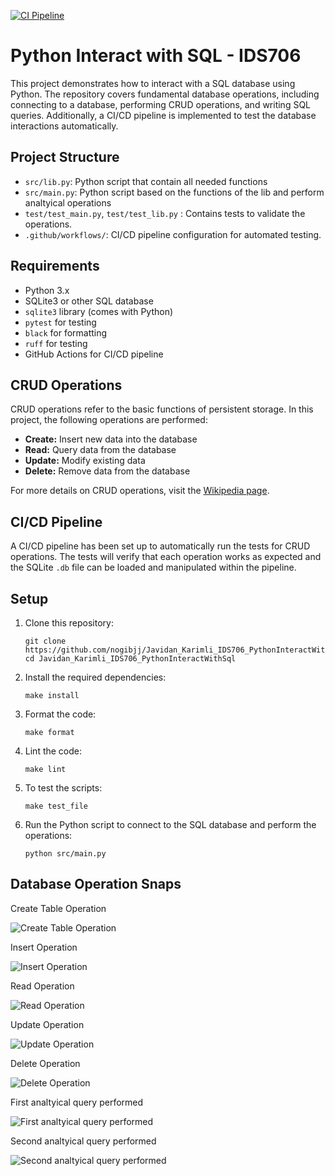 [![CI Pipeline](https://github.com/nogibjj/Javidan_Karimli_IDS706_PythonInteractWithSql/actions/workflows/main.yaml/badge.svg)](https://github.com/nogibjj/Javidan_Karimli_IDS706_PythonInteractWithSql/actions/workflows/main.yaml)

# Python Interact with SQL - IDS706

This project demonstrates how to interact with a SQL database using Python. The repository covers fundamental database operations, including connecting to a database, performing CRUD operations, and writing SQL queries. Additionally, a CI/CD pipeline is implemented to test the database interactions automatically.


## Project Structure
- `src/lib.py`: Python script that contain all  needed functions
- `src/main.py`: Python script based on the functions of the lib and perform analtyical operations
- `test/test_main.py`, `test/test_lib.py` : Contains tests to validate the operations.
- `.github/workflows/`: CI/CD pipeline configuration for automated testing.

## Requirements
- Python 3.x
- SQLite3 or other SQL database
- `sqlite3` library (comes with Python)
- `pytest` for testing
- `black` for formatting
- `ruff` for testing 
- GitHub Actions for CI/CD pipeline

## CRUD Operations

CRUD operations refer to the basic functions of persistent storage. In this project, the following operations are performed:

- **Create:** Insert new data into the database
- **Read:** Query data from the database
- **Update:** Modify existing data
- **Delete:** Remove data from the database

For more details on CRUD operations, visit the [Wikipedia page](https://en.wikipedia.org/wiki/Create,_read,_update_and_delete).

## CI/CD Pipeline

A CI/CD pipeline has been set up to automatically run the tests for CRUD operations. The tests will verify that each operation works as expected and the SQLite `.db` file can be loaded and manipulated within the pipeline.

## Setup

1. Clone this repository:
   ```
   git clone https://github.com/nogibjj/Javidan_Karimli_IDS706_PythonInteractWithSql.git
   cd Javidan_Karimli_IDS706_PythonInteractWithSql
   ```

2. Install the required dependencies:
   ```
   make install
   ```

3. Format the code:
   ```
   make format
   ```

4. Lint the code:
   ```
   make lint
   ```

5. To test the scripts:
   ```
   make test_file
   ```

6. Run the Python script to connect to the SQL database and perform the operations:
   ```
   python src/main.py
   ```


## Database Operation Snaps

Create Table Operation

![Create Table Operation](https://github.com/nogibjj/Javidan_Karimli_IDS706_PythonInteractWithSql/blob/dc441a505960c3923d83f8f7a8f9525c6b602157/img/CreateTablequery.png)

Insert Operation

![Insert Operation](https://github.com/nogibjj/Javidan_Karimli_IDS706_PythonInteractWithSql/blob/dc441a505960c3923d83f8f7a8f9525c6b602157/img/InsertOperation.png)

Read Operation

![Read Operation](https://github.com/nogibjj/Javidan_Karimli_IDS706_PythonInteractWithSql/blob/dc441a505960c3923d83f8f7a8f9525c6b602157/img/ReadOperation.png)

Update Operation

![Update Operation](https://github.com/nogibjj/Javidan_Karimli_IDS706_PythonInteractWithSql/blob/dc441a505960c3923d83f8f7a8f9525c6b602157/img/UpdateOperation.png)

Delete Operation

![Delete Operation](https://github.com/nogibjj/Javidan_Karimli_IDS706_PythonInteractWithSql/blob/dc441a505960c3923d83f8f7a8f9525c6b602157/img/DeleteOperation.png)

First analtyical query performed

![First analtyical query performed](https://github.com/nogibjj/Javidan_Karimli_IDS706_PythonInteractWithSql/blob/dc441a505960c3923d83f8f7a8f9525c6b602157/img/AnalyticQuery1.png)

Second analtyical query performed

![Second analtyical query performed](https://github.com/nogibjj/Javidan_Karimli_IDS706_PythonInteractWithSql/blob/dc441a505960c3923d83f8f7a8f9525c6b602157/img/AnaylticQuery2.png)

